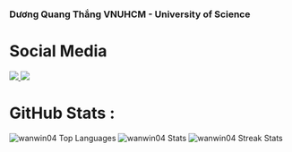 <h3>Dương Quang Thắng VNUHCM - University of Science</h3>

# Social Media
<a href="https://www.facebook.com/profile.php?id=100047907622203" target="_blank">
  <img
    src="https://img.shields.io/badge/Facebook-1877F2?style=for-the-badge&logo=facebook&logoColor=white"
  />
</a>
<a href="https://www.instagram.com/quangthang_26/" target="_blank">
    <img
      src="https://img.shields.io/badge/Instagram-E4405F?style=for-the-badge&logo=instagram&logoColor=white"
    />
</a>

# GitHub Stats :
<img src="https://github-readme-stats.vercel.app/api/top-langs?username=wanwin04&show_icons=true&locale=en&layout=compact" alt="wanwin04 Top Languages">
<img src="https://github-readme-stats.vercel.app/api?username=wanwin04&show_icons=true&locale=en" alt="wanwin04 Stats">
<img src="https://github-readme-streak-stats.herokuapp.com/?user=wanwin04" alt="wanwin04 Streak Stats">
